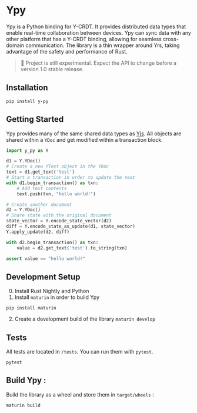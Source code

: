 # Ypy

Ypy is a Python binding for Y-CRDT. It provides distributed data types that enable real-time collaboration between devices. Ypy can sync data with any other platform that has a Y-CRDT binding, allowing for seamless cross-domain communication. The library is a thin wrapper around Yrs, taking advantage of the safety and performance of Rust.

> 🧪 Project is still experimental. Expect the API to change before a version 1.0 stable release.

## Installation

```
pip install y-py
```

## Getting Started

Ypy provides many of the same shared data types as [Yjs](https://docs.yjs.dev/). All objects are shared within a `YDoc` and get modified within a transaction block.

```python
import y_py as Y

d1 = Y.YDoc()
# Create a new YText object in the YDoc
text = d1.get_text('test')
# Start a transaction in order to update the text
with d1.begin_transaction() as txn:
    # Add text contents
    text.push(txn, "hello world!")

# Create another document
d2 = Y.YDoc()
# Share state with the original document
state_vector = Y.encode_state_vector(d2)
diff = Y.encode_state_as_update(d1, state_vector)
Y.apply_update(d2, diff)

with d2.begin_transaction() as txn:
    value = d2.get_text('test').to_string(txn)

assert value == "hello world!"
```

## Development Setup

0. Install Rust Nightly and Python
1. Install `maturin` in order to build Ypy

```
pip install maturin
```

2. Create a development build of the library
   `maturin develop`

## Tests

All tests are located in `/tests`. You can run them with `pytest`.

```
pytest
```

## Build Ypy :

Build the library as a wheel and store them in `target/wheels` :

```
maturin build
```

